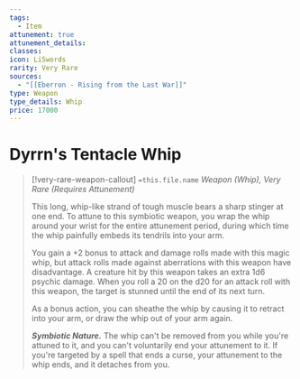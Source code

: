 ```yaml
---
tags:
  - Item
attunement: true
attunement_details:
classes:
icon: LiSwords
rarity: Very Rare
sources:
  - "[[Eberron - Rising from the Last War]]"
type: Weapon
type_details: Whip
price: 17000
---
```


# Dyrrn's Tentacle Whip

>[!very-rare-weapon-callout] `=this.file.name`
>*Weapon (Whip), Very Rare (Requires Attunement)*
>
>This long, whip-like strand of tough muscle bears a sharp stinger at one end. To attune to this symbiotic weapon, you wrap the whip around your wrist for the entire attunement period, during which time the whip painfully embeds its tendrils into your arm.
>
>You gain a +2 bonus to attack and damage rolls made with this magic whip, but attack rolls made against aberrations with this weapon have disadvantage. A creature hit by this weapon takes an extra 1d6 psychic damage. When you roll a 20 on the d20 for an attack roll with this weapon, the target is stunned until the end of its next turn.
>
>As a bonus action, you can sheathe the whip by causing it to retract into your arm, or draw the whip out of
>your arm again.
>
>***Symbiotic Nature.*** The whip can't be removed from you while you're attuned to it, and you can't voluntarily end your attunement to it. If you're targeted by a spell that ends a curse, your attunement to the whip ends, and it detaches from you.
>
>
